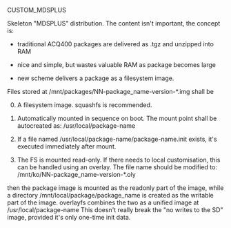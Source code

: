 CUSTOM_MDSPLUS

Skeleton "MDSPLUS" distribution. The content isn't important, the concept is:

- traditional ACQ400 packages are delivered as .tgz and unzipped into RAM
 - nice and simple, but wastes valuable RAM as package becomes large

- new scheme delivers a package as a filesystem image.


Files stored at /mnt/packages/NN-package_name-version-*.img shall be

0. A filesystem image. squashfs is recommended.

1. Automatically mounted in sequence on boot. 
The mount point shall be autocreated as:
/usr/local/package-name

2. If a file named /usr/local/package-name/package-name.init exists, it's executed immediately after mount.

3. The FS is mounted read-only. 
If there needs to local customisation, this can be handled using an
overlay. The file name should be modified to:
/mnt/ko/NN-package_name-version-*.oly

then the package image is mounted as the readonly part of the image, while a directory
/mnt/local/package/package_name is created as the writable part of the image.
overlayfs combines the two as a unified image at /usr/local/package-name
This doesn't really break the "no writes to the SD" image, provided it's only one-time init data. 
